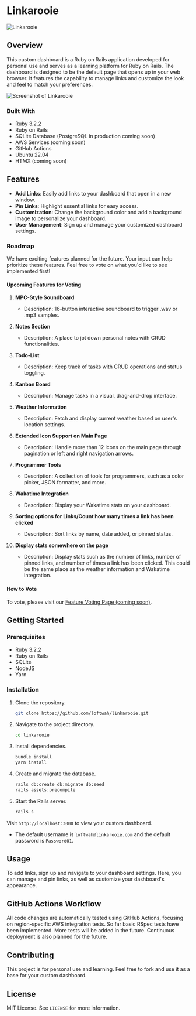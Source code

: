 # Linkarooie

![Linkarooie](https://github.com/loftwah/linkarooie/assets/19922556/82607b81-2a75-4f79-bc16-803eca08f612)

## Overview

This custom dashboard is a Ruby on Rails application developed for personal use and serves as a learning platform for Ruby on Rails. The dashboard is designed to be the default page that opens up in your web browser. It features the capability to manage links and customize the look and feel to match your preferences.

![Screenshot of Linkarooie](https://github.com/loftwah/linkarooie/assets/19922556/c2e91925-cd1c-444e-9b21-77fb8ae41f6d)

### Built With

* Ruby 3.2.2
* Ruby on Rails
* SQLite Database (PostgreSQL in production coming soon)
* AWS Services (coming soon)
* GitHub Actions
* Ubuntu 22.04
* HTMX (coming soon)

## Features

* **Add Links**: Easily add links to your dashboard that open in a new window.
* **Pin Links**: Highlight essential links for easy access.
* **Customization**: Change the background color and add a background image to personalize your dashboard.
* **User Management**: Sign up and manage your customized dashboard settings.

### Roadmap

We have exciting features planned for the future. Your input can help prioritize these features. Feel free to vote on what you'd like to see implemented first!

#### Upcoming Features for Voting

1. **MPC-Style Soundboard**

   * Description: 16-button interactive soundboard to trigger .wav or .mp3 samples.

2. **Notes Section**

   * Description: A place to jot down personal notes with CRUD functionalities.

3. **Todo-List**

   * Description: Keep track of tasks with CRUD operations and status toggling.

4. **Kanban Board**

   * Description: Manage tasks in a visual, drag-and-drop interface.

5. **Weather Information**

   * Description: Fetch and display current weather based on user's location settings.

6. **Extended Icon Support on Main Page**

    * Description: Handle more than 12 icons on the main page through pagination or left and right navigation arrows.

7. **Programmer Tools**

    * Description: A collection of tools for programmers, such as a color picker, JSON formatter, and more.

8. **Wakatime Integration**

    * Description: Display your Wakatime stats on your dashboard.

9. **Sorting options for Links/Count how many times a link has been clicked**

    * Description: Sort links by name, date added, or pinned status.

10. **Display stats somewhere on the page**

    * Description: Display stats such as the number of links, number of pinned links, and number of times a link has been clicked. This could be the same place as the weather information and Wakatime integration.

#### How to Vote

To vote, please visit our [Feature Voting Page (coming soon)](#).

## Getting Started

### Prerequisites

* Ruby 3.2.2
* Ruby on Rails
* SQLite
* NodeJS
* Yarn

### Installation

1. Clone the repository.

    ```bash
    git clone https://github.com/loftwah/linkarooie.git
    ```
    
2. Navigate to the project directory.

    ```bash
    cd linkarooie
    ```

3. Install dependencies.

    ```bash
    bundle install
    yarn install
    ```

4. Create and migrate the database.

    ```bash
    rails db:create db:migrate db:seed
    rails assets:precompile
    ```

5. Start the Rails server.

    ```bash
    rails s
    ```

Visit `http://localhost:3000` to view your custom dashboard.

- The default username is `loftwah@linkarooie.com` and the default password is `Password01`.

## Usage

To add links, sign up and navigate to your dashboard settings. Here, you can manage and pin links, as well as customize your dashboard's appearance.

## GitHub Actions Workflow

All code changes are automatically tested using GitHub Actions, focusing on region-specific AWS integration tests. So far basic RSpec tests have been implemented. More tests will be added in the future. Continuous deployment is also planned for the future.

## Contributing

This project is for personal use and learning. Feel free to fork and use it as a base for your custom dashboard.

## License

MIT License. See `LICENSE` for more information.
